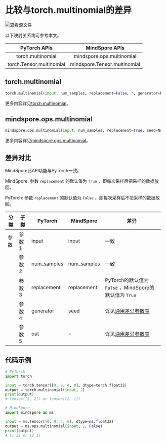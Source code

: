 # 比较与torch.multinomial的差异

[![查看源文件](https://mindspore-website.obs.cn-north-4.myhuaweicloud.com/website-images/r2.1/resource/_static/logo_source.svg)](https://gitee.com/mindspore/docs/blob/r2.1/docs/mindspore/source_zh_cn/note/api_mapping/pytorch_diff/multinomial.md)

以下映射关系均可参考本文。

|     PyTorch APIs          |      MindSpore APIs           |
| :-------------------:     | :-----------------------:     |
| torch.multinomial         | mindspore.ops.multinomial     |
| torch.Tensor.multinomial  | mindspore.Tensor.multinomial  |

## torch.multinomial

```python
torch.multinomial(input, num_samples, replacement=False, *, generator=None, out=None)
```

更多内容详见[torch.multinomial](https://pytorch.org/docs/1.8.1/generated/torch.multinomial.html)。

## mindspore.ops.multinomial

```python
mindspore.ops.multinomial(input, num_samples, replacement=True, seed=None)
```

更多内容详见[mindspore.ops.multinomial](https://www.mindspore.cn/docs/zh-CN/r2.1/api_python/ops/mindspore.ops.multinomial.html)。

## 差异对比

MindSpore此API功能与PyTorch一致。

MindSpore: 参数 `replacement` 的默认值为 ``True`` ，即每次采样后把采样的数据放回。

PyTorch: 参数 `replacement` 的默认值为 ``False`` ，即每次采样后不把采样的数据放回。

| 分类       | 子类         | PyTorch      | MindSpore      | 差异          |
| ---------- | ------------ | ------------ | ---------      | ------------- |
| 参数       | 参数 1       | input         | input         | 一致           |
|            | 参数 2       | num_samples   | num_samples   | 一致           |
|            | 参数 3       | replacement   | replacement   | PyTorch的默认值为 ``False`` ，MindSpore的默认值为 ``True`` |
|            | 参数 4       | generator     | seed          | 详见[通用差异参数表](https://www.mindspore.cn/docs/zh-CN/r2.1/note/api_mapping/pytorch_api_mapping.html#通用差异参数表) |
|            | 参数 5       | out           | -             | 详见[通用差异参数表](https://www.mindspore.cn/docs/zh-CN/r2.1/note/api_mapping/pytorch_api_mapping.html#通用差异参数表) |

## 代码示例

```python
# PyTorch
import torch

input = torch.tensor([0, 9, 4, 0], dtype=torch.float32)
output = torch.multinomial(input, 2)
print(output)
# tensor([1, 2]) or tensor([2, 1])

# MindSpore
import mindspore as ms

input = ms.Tensor([0, 9, 4, 0], dtype=ms.float32)
output = ms.ops.multinomial(input, 2, False)
print(output)
# [1 2] or [2 1]
```
